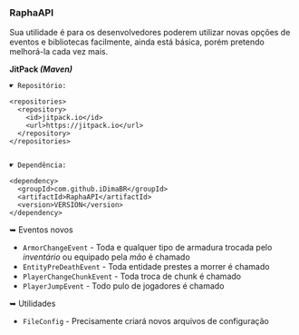<h3>RaphaAPI</h3>

<p>Sua utilidade é para os desenvolvedores poderem utilizar novas opções de eventos e bibliotecas facilmente, ainda está básica, porém pretendo melhorá-la cada vez mais.</p>

<b>JitPack <i>(Maven)</i></b>

```
☛ Repositório:

<repositories>
  <repository>
    <id>jitpack.io</id>
    <url>https://jitpack.io</url>
  </repository>
</repositories>


☛ Dependência:

<dependency>
  <groupId>com.github.iDimaBR</groupId>
  <artifactId>RaphaAPI</artifactId>
  <version>VERSION</version>
</dependency>
```

➥ Eventos novos

- `ArmorChangeEvent` - Toda e qualquer tipo de armadura trocada pelo <i>inventário</i> ou equipado pela <i>mão</i> é chamado
- `EntityPreDeathEvent` - Toda entidade prestes a morrer é chamado
- `PlayerChangeChunkEvent` - Toda troca de chunk é chamado
- `PlayerJumpEvent` - Todo pulo de jogadores é chamado

➥ Utilidades

- `FileConfig` - Precisamente criará novos arquivos de configuração
